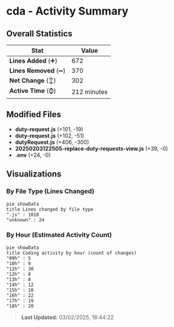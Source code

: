 # cda - Activity Summary 

## Overall Statistics

| Stat                   | Value                                                             |
| ---------------------- | ----------------------------------------------------------------- |
| **Lines Added** (➕)   | 672                                          |
| **Lines Removed** (➖) | 370                                        |
| **Net Change** (↕)    | 302                |
| **Active Time** (⌚)   | 212 minutes |


## Modified Files
- **duty-request.js** (+101, -19)
- **duty-request.js** (+102, -51)
- **dutyRequest.js** (+406, -300)
- **20250203122505-replace-duty-requests-view.js** (+39, -0)
- **.env** (+24, -0)

## Visualizations

### By File Type (Lines Changed)

```mermaid
pie showData
title Lines changed by file type
".js" : 1018
"unknown" : 24
```

### By Hour (Estimated Activity Count)

```mermaid
pie showData
title Coding activity by hour (count of changes)
"09h" : 5
"10h" : 9
"11h" : 30
"12h" : 8
"13h" : 8
"14h" : 12
"15h" : 10
"16h" : 22
"17h" : 19
"18h" : 20
```


> **Last Updated:** 03/02/2025, 18:44:22